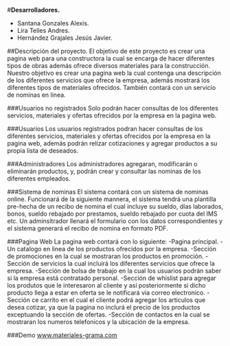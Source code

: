 #**Desarrolladores.**
- Santana Gonzales Alexis.
- Lira Telles Andres.
- Hernández Grajales Jesús Javier.

##Descripción del proyecto.
El objetivo de este proyecto es crear una pagina web para una constructora la cual se encarga de hacer diferentes tipos de obras además ofrece diversos materiales para la construcción.
Nuestro objetivo es crear una pagina web la cual contenga una descripción de los diferentes servicios que ofrece la empresa, además mostrará los diferentes tipos de materiales ofrecidos. También contará con un servicio de nominas en linea.

###Usuarios no registrados
Solo podrán hacer consultas de los diferentes servicios, materiales y ofertas ofrecidos por la empresa en la pagina web.

###Usuarios
Los usuarios registrados podran hacer consultas de los diferentes servicios, materiales y ofertas ofrecidos por la empresa en la pagina web, además podrán relizar cotizaciones y agregar productos a su propia lista de deseados.

###Administradores
Los administradores agregaran, modificarán o eliminarán productos, y,  podrán crear y consultar las nominas de los diferentes empleados.

###Sistema de nominas
El sistema contará con un sistema de nominas online. Funcionará de la siguiente mannera, el sistema tendrá una plantilla pre-hecha de un recibo de nomina el cual incluye su sueldo, días laborados, bonos, sueldo rebajado por prestamos, sueldo rebajado por cuota del IMS etc.
Un adminsitrador llenará el formulario con los datos correspondientes y el sistema generará el recibo de nomina en formato PDF.

###Pagina Web
La pagina web contará con lo siguiente:
-Pagina principal.
-Un catalogo en linea de los productos ofrecidos por la empresa.
-Sección de promociones en la cual se mostraran los productos en promoción.
-Sección de servicios la cual incluirá los diferentes servicios que ofrece la empresa.
-Sección de bolsa de trabajo en la cual los usuarios podrán saber si la empresa está contratado personal.
-Sección de whislist para agregar los produtos que le interesaron al cliente y así posteriormente si dicho producto llega a estar en oferta se le notificará via correo electronico.
-Sección ce carrito en el cual el cliente podrá agregar los articulos que desea cotizar, ya que la pagina no inclurá el precio de los productos exceptuando la sección de ofertas.
-Sección de contactos en la cual se mostraran los numeros telefonicos y la ubicación de la empresa.

###Demo
www.materiales-grama.com
